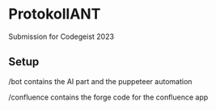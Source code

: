 # ProtokollANT

Submission for Codegeist 2023


## Setup


/bot contains the AI part and the puppeteer automation

/confluence contains the forge code for the confluence app


